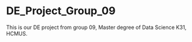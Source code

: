 # DE_Project_Group_09
This is our DE project from group 09, Master degree of Data Science K31, HCMUS.
